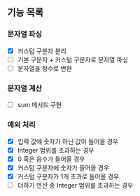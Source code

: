 ## 기능 목록

### 문자열 파싱

- [x] 커스텀 구분자 분리
- [ ] 기본 구분자 + 커스텀 구분자로 문자열 파싱
- [ ] 문자열을 정수로 변환

### 문자열 계산

- [ ] sum 메서드 구현

### 예외 처리

- [x] 입력 값에 숫자가 아닌 값이 들어올 경우
- [x] Integer 범위를 초과하는 경우
- [x] 0 혹은 음수가 들어올 경우
- [x] 커스텀 구분자에 숫자가 들어올 경우
- [x] 커스텀 구분자가 1개 초과로 들어올 경우
- [ ] 더하기 연산 중 Integer 범위를 초과하는 경우
